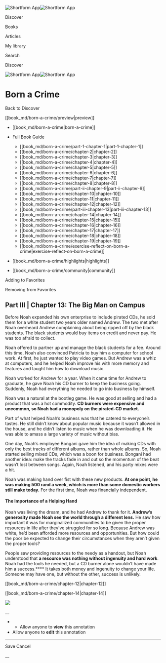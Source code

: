 ![Shortform App](/img/logo.36a2399e.svg)![Shortform App](/img/logo-dark.70c1b072.svg)

Discover

Books

Articles

My library

Search

Discover

![Shortform App](/img/logo.36a2399e.svg)![Shortform App](/img/logo-dark.70c1b072.svg)

# Born a Crime

Back to Discover

[[book_md/born-a-crime/preview|preview]]

  * [[book_md/born-a-crime|born-a-crime]]
  * Full Book Guide

    * [[book_md/born-a-crime/part-1-chapter-1|part-1-chapter-1]]
    * [[book_md/born-a-crime/chapter-2|chapter-2]]
    * [[book_md/born-a-crime/chapter-3|chapter-3]]
    * [[book_md/born-a-crime/chapter-4|chapter-4]]
    * [[book_md/born-a-crime/chapter-5|chapter-5]]
    * [[book_md/born-a-crime/chapter-6|chapter-6]]
    * [[book_md/born-a-crime/chapter-7|chapter-7]]
    * [[book_md/born-a-crime/chapter-8|chapter-8]]
    * [[book_md/born-a-crime/part-ii-chapter-9|part-ii-chapter-9]]
    * [[book_md/born-a-crime/chapter-10|chapter-10]]
    * [[book_md/born-a-crime/chapter-11|chapter-11]]
    * [[book_md/born-a-crime/chapter-12|chapter-12]]
    * [[book_md/born-a-crime/part-iii-chapter-13|part-iii-chapter-13]]
    * [[book_md/born-a-crime/chapter-14|chapter-14]]
    * [[book_md/born-a-crime/chapter-15|chapter-15]]
    * [[book_md/born-a-crime/chapter-16|chapter-16]]
    * [[book_md/born-a-crime/chapter-17|chapter-17]]
    * [[book_md/born-a-crime/chapter-18|chapter-18]]
    * [[book_md/born-a-crime/chapter-19|chapter-19]]
    * [[book_md/born-a-crime/exercise-reflect-on-born-a-crime|exercise-reflect-on-born-a-crime]]
  * [[book_md/born-a-crime/highlights|highlights]]
  * [[book_md/born-a-crime/community|community]]



Adding to Favorites 

Removing from Favorites 

## Part III | Chapter 13: The Big Man on Campus

Before Noah expanded his own enterprise to include pirated CDs, he sold them for a white student two years older named Andrew. The two met after Noah overheard Andrew complaining about being ripped off by the black students. The black students would buy items on credit and never pay. He was too afraid to collect.

Noah offered to partner up and manage the black students for a fee. Around this time, Noah also convinced Patricia to buy him a computer for school work. At first, he just wanted to play video games. But Andrew was a whiz at computers, and he helped Noah improve his with more memory and features and taught him how to download music.

Noah worked for Andrew for a year. When it came time for Andrew to graduate, he gave Noah his CD burner to keep the business going. Suddenly, Noah had everything he needed to go into business by himself.

Noah was a natural at the bootleg game. He was good at selling and had a product that was a hot commodity. **CD burners were expensive and uncommon, so Noah had a monopoly on the pirated-CD market.**

Part of what helped Noah’s business was that he catered to everyone’s tastes. He still didn’t know about popular music because it wasn’t allowed in the house, and he didn’t listen to music when he was downloading it. He was able to amass a large variety of music without bias.

One day, Noah’s employee Bongani gave him the idea of making CDs with only the best tracks of different albums, rather than whole albums. So, Noah started selling mixed CDs, which was a boon for business. Bongani had another idea: make the tracks fade in and out so the momentum of the beat wasn’t lost between songs. Again, Noah listened, and his party mixes were a hit.

Noah was making hand over fist with these new products. **At one point, he was making 500 rand a week, which is more than some domestic workers still make today.** For the first time, Noah was financially independent.

#### The Importance of a Helping Hand

Noah was living the dream, and he had Andrew to thank for it. **Andrew’s generosity made Noah see the world through a different lens.** He saw how important it was for marginalized communities to be given the proper resources in life after they’ve struggled for so long. Because Andrew was white, he’d been afforded more resources and opportunities. But how could the poor be expected to change their circumstances when they aren’t given the proper tools?

People saw providing resources to the needy as a handout, but Noah understood that **a resource was nothing without ingenuity and hard work**. Noah had the tools he needed, but a CD burner alone wouldn’t have made him a success.**** It takes both money and ingenuity to change your life. Someone may have one, but without the other, success is unlikely.

[[book_md/born-a-crime/chapter-12|chapter-12]]

[[book_md/born-a-crime/chapter-14|chapter-14]]

![](https://bat.bing.com/action/0?ti=56018282&Ver=2&mid=655791e2-a5b2-4478-8f0c-75b39dcc0821&sid=201ffde0635411ee902411d77b750559&vid=20202bf0635411ee9ac03f2e618b0b9f&vids=0&msclkid=N&pi=0&lg=en-US&sw=800&sh=600&sc=24&nwd=1&tl=Shortform%20%7C%20Book&p=https%3A%2F%2Fwww.shortform.com%2Fapp%2Fbook%2Fborn-a-crime%2Fpart-iii-chapter-13&r=&lt=358&evt=pageLoad&sv=1&rn=72417)

__

  *   * Allow anyone to **view** this annotation
  * Allow anyone to **edit** this annotation



* * *

Save Cancel

__



